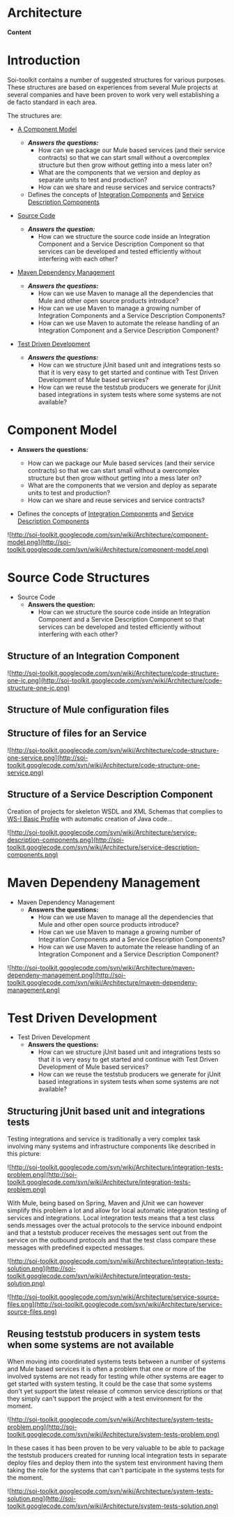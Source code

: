 # Architecture #

**Content**


# Introduction #

Soi-toolkit contains a number of suggested structures for various purposes. These structures are based on experiences from several Mule projects at several companies and have been proven to work very well establishing a de facto standard in each area.

The structures are:

  * [A Component Model](#Component_Model.md)
    * _**Answers the questions:**_
      * How can we package our Mule based services (and their service contracts) so that we can start small without a overcomplex structure but then grow without getting into a mess later on?
      * What are the components that we version and deploy as separate units to test and production?
      * How can we share and reuse services and service contracts?
    * Defines the concepts of [Integration Components](ConceptsAndDefinitions#Core_Concepts.md) and [Service Description Components](ConceptsAndDefinitions#Core_Concepts.md)

  * [Source Code](#Source_Code.md)
    * _**Answers the question:**_
      * How can we structure the source code inside an Integration Component and a Service Description Component so that services can be developed and tested efficiently without interfering with each other?

  * [Maven Dependency Management](#Maven_Dependency_Management.md)
    * _**Answers the questions:**_
      * How can we use Maven to manage all the dependencies that Mule and other open source products introduce?
      * How can we use Maven to manage a growing number of Integration Components and a Service Description Components?
      * How can we use Maven to automate the release handling of an Integration Component and a Service Description Component?

  * [Test Driven Development](#Test_Driven_Development.md)
    * _**Answers the questions:**_
      * How can we structure jUnit based unit and integrations tests so that it is very easy to get started and continue with Test Driven Development of Mule based services?
      * How can we reuse the teststub producers we generate for jUnit based integrations in system tests where some systems are not available?

# Component Model #

  * **Answers the questions:**
    * How can we package our Mule based services (and their service contracts) so that we can start small without a overcomplex structure but then grow without getting into a mess later on?
    * What are the components that we version and deploy as separate units to test and production?
    * How can we share and reuse services and service contracts?

  * Defines the concepts of [Integration Components](ConceptsAndDefinitions#Core_Concepts.md) and [Service Description Components](ConceptsAndDefinitions#Core_Concepts.md)

![http://soi-toolkit.googlecode.com/svn/wiki/Architecture/component-model.png](http://soi-toolkit.googlecode.com/svn/wiki/Architecture/component-model.png)

# Source Code Structures #

  * Source Code
    * **Answers the question:**
      * How can we structure the source code inside an Integration Component and a Service Description Component so that services can be developed and tested efficiently without interfering with each other?

## Structure of an Integration Component ##

![http://soi-toolkit.googlecode.com/svn/wiki/Architecture/code-structure-one-ic.png](http://soi-toolkit.googlecode.com/svn/wiki/Architecture/code-structure-one-ic.png)

## Structure of Mule configuration files ##

## Structure of files for an Service ##

![http://soi-toolkit.googlecode.com/svn/wiki/Architecture/code-structure-one-service.png](http://soi-toolkit.googlecode.com/svn/wiki/Architecture/code-structure-one-service.png)

## Structure of a Service Description Component ##

Creation of projects for skeleton WSDL and XML Schemas that complies to [WS-I Basic Profile](http://www.ws-i.org/deliverables/workinggroup.aspx?wg=basicsecurity) with automatic creation of Java code...

![http://soi-toolkit.googlecode.com/svn/wiki/Architecture/service-description-components.png](http://soi-toolkit.googlecode.com/svn/wiki/Architecture/service-description-components.png)

# Maven Dependeny Management #

  * Maven Dependency Management
    * **Answers the questions:**
      * How can we use Maven to manage all the dependencies that Mule and other open source products introduce?
      * How can we use Maven to manage a growing number of Integration Components and a Service Description Components?
      * How can we use Maven to automate the release handling of an Integration Component and a Service Description Component?

![http://soi-toolkit.googlecode.com/svn/wiki/Architecture/maven-dependeny-management.png](http://soi-toolkit.googlecode.com/svn/wiki/Architecture/maven-dependeny-management.png)

# Test Driven Development #

  * Test Driven Development
    * **Answers the questions:**
      * How can we structure jUnit based unit and integrations tests so that it is very easy to get started and continue with Test Driven Development of Mule based services?
      * How can we reuse the teststub producers we generate for jUnit based integrations in system tests when some systems are not available?

## Structuring jUnit based unit and integrations tests ##

Testing integrations and service is traditionally a very complex task involving many systems and infrastructure components like described in this picture:

![http://soi-toolkit.googlecode.com/svn/wiki/Architecture/integration-tests-problem.png](http://soi-toolkit.googlecode.com/svn/wiki/Architecture/integration-tests-problem.png)

With Mule, being based on Spring, Maven and jUnit we can however simplify this problem a lot and allow for local automatic integration testing of services and integrations.
Local integration tests means that a test class sends messages over the actual protocols to the service inbound endpoint and that a teststub producer receives the messages sent out from the service on the outbound protocols and that the test class compare these messages with predefined expected messages.

![http://soi-toolkit.googlecode.com/svn/wiki/Architecture/integration-tests-solution.png](http://soi-toolkit.googlecode.com/svn/wiki/Architecture/integration-tests-solution.png)

![http://soi-toolkit.googlecode.com/svn/wiki/Architecture/service-source-files.png](http://soi-toolkit.googlecode.com/svn/wiki/Architecture/service-source-files.png)

## Reusing teststub producers in system tests when some systems are not available ##

When moving into coordinated systems tests between a number of systems and Mule based services it is often a problem that one or more of the involved systems are not ready for testing while other systems are eager to get started with system testing. It could be the case that some systems don't yet support the latest release of common service descriptions or that they simply can't support the project with a test environment for the moment.

![http://soi-toolkit.googlecode.com/svn/wiki/Architecture/system-tests-problem.png](http://soi-toolkit.googlecode.com/svn/wiki/Architecture/system-tests-problem.png)

In these cases it has been proven to be very valuable to be able to package the teststub producers created for running local integration tests in separate deploy files and deploy them into the system test environment having them taking the role for the systems that can't participate in the systems tests for the moment.

![http://soi-toolkit.googlecode.com/svn/wiki/Architecture/system-tests-solution.png](http://soi-toolkit.googlecode.com/svn/wiki/Architecture/system-tests-solution.png)